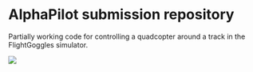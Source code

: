 # AlphaPilot submission repository

Partially working code for controlling a quadcopter around a track in the FlightGoggles simulator.

![](fly.gif)
